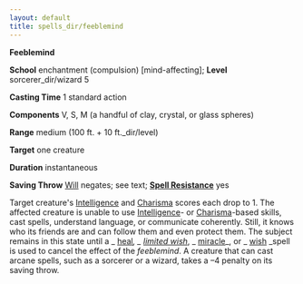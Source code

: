 ```yaml
---
layout: default
title: spells_dir/feeblemind
---
```

 **Feeblemind**

**School** enchantment (compulsion) [mind-affecting]; **Level** sorcerer_dir/wizard 5

**Casting Time** 1 standard action

**Components** V, S, M (a handful of clay, crystal, or glass spheres)

**Range** medium (100 ft. + 10 ft._dir/level)

**Target** one creature

**Duration** instantaneous

**Saving Throw** [Will](../combat#_will) negates; see text; **[Spell Resistance](../glossary#_spell-resistance)** yes

Target creature's [Intelligence](../gettingStarted#_intelligence) and [Charisma](../gettingStarted#_charisma-new) scores each drop to 1. The affected creature is unable to use [Intelligence](../gettingStarted#_intelligence)- or [Charisma](../gettingStarted#_charisma-new)-based skills, cast spells, understand language, or communicate coherently. Still, it knows who its friends are and can follow them and even protect them. The subject remains in this state until a _ [heal](heal#_heal)_, _ [limited wish](limitedWish#_limited-wish)_, _ [miracle](miracle#_miracle)_, or _ [wish](wish#_wish) _spell is used to cancel the effect of the _feeblemind_. A creature that can cast arcane spells, such as a sorcerer or a wizard, takes a –4 penalty on its saving throw.

